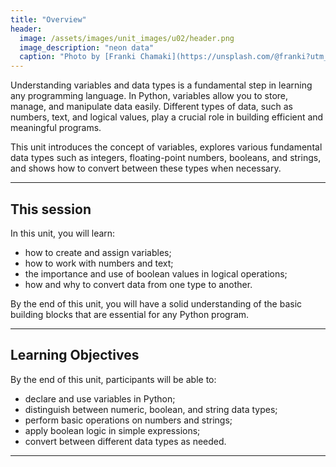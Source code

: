 ```yaml
---
title: "Overview"
header:
  image: /assets/images/unit_images/u02/header.png
  image_description: "neon data"
  caption: "Photo by [Franki Chamaki](https://unsplash.com/@franki?utm_source=unsplash&amp;utm_medium=referral&amp;utm_content=creditCopyText) [from unsplash](https://unsplash.com/s/photos/data?utm_source=unsplash&amp;utm_medium=referral&amp;utm_content=creditCopyText)"
---
```

<!--more-->
Understanding variables and data types is a fundamental step in learning any programming language. In Python, variables allow you to store, manage, and manipulate data easily. Different types of data, such as numbers, text, and logical values, play a crucial role in building efficient and meaningful programs.

This unit introduces the concept of variables, explores various fundamental data types such as integers, floating-point numbers, booleans, and strings, and shows how to convert between these types when necessary.

---

## This session
In this unit, you will learn:
- how to create and assign variables;
- how to work with numbers and text;
- the importance and use of boolean values in logical operations;
- how and why to convert data from one type to another.

By the end of this unit, you will have a solid understanding of the basic building blocks that are essential for any Python program.

---

## Learning Objectives
By the end of this unit, participants will be able to:

* declare and use variables in Python;
* distinguish between numeric, boolean, and string data types;
* perform basic operations on numbers and strings;
* apply boolean logic in simple expressions;
* convert between different data types as needed.

---

